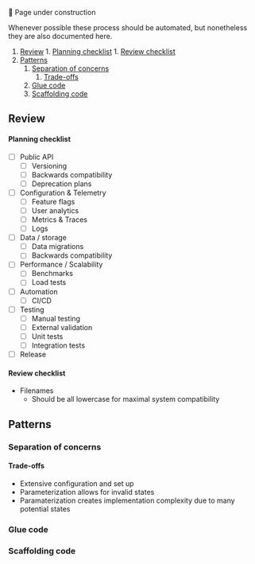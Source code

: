 🚧 Page under construction

Whenever possible these process should be automated, but nonetheless they are also documented here.

<!-- TOC depthfrom:2 orderedlist:false withlinks:true bulletcharacter:1. -->

1. [Review](#review) 1. [Planning checklist](#planning-checklist) 1. [Review checklist](#review-checklist)
1. [Patterns](#patterns)
    1. [Separation of concerns](#separation-of-concerns)
        1. [Trade-offs](#trade-offs)
    1. [Glue code](#glue-code)
    1. [Scaffolding code](#scaffolding-code)

<!-- /TOC -->

## Review

#### Planning checklist

-   [ ] Public API
    -   [ ] Versioning
    -   [ ] Backwards compatibility
    -   [ ] Deprecation plans
-   [ ] Configuration & Telemetry
    -   [ ] Feature flags
    -   [ ] User analytics
    -   [ ] Metrics & Traces
    -   [ ] Logs
-   [ ] Data / storage
    -   [ ] Data migrations
    -   [ ] Backwards compatibility
-   [ ] Performance / Scalability
    -   [ ] Benchmarks
    -   [ ] Load tests
-   [ ] Automation
    -   [ ] CI/CD
-   [ ] Testing
    -   [ ] Manual testing
    -   [ ] External validation
    -   [ ] Unit tests
    -   [ ] Integration tests
-   [ ] Release

#### Review checklist

-   Filenames
    -   Should be all lowercase for maximal system compatibility

## Patterns

### Separation of concerns

#### Trade-offs

-   Extensive configuration and set up
-   Parameterization allows for invalid states
-   Paramaterization creates implementation complexity due to many potential states

### Glue code

### Scaffolding code
